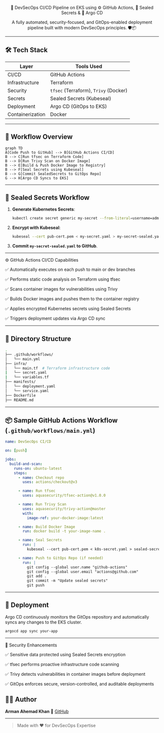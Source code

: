 <div align="center">

🚀 DevSecOps CI/CD Pipeline on EKS using ⚙️ GitHub Actions, 🔐 Sealed Secrets & 🔁 Argo CD

A fully automated, security-focused, and GitOps-enabled deployment pipeline built with modern DevSecOps principles. 🛡️📦

</div>

---

## 🛠️ Tech Stack

| Layer            | Tools Used                            |
| ---------------- | ------------------------------------- |
| CI/CD            | GitHub Actions                        |
| Infrastructure   | Terraform                             |
| Security         | `tfsec` (Terraform), `Trivy` (Docker) |
| Secrets          | Sealed Secrets (Kubeseal)             |
| Deployment       | Argo CD (GitOps to EKS)               |
| Containerization | Docker                                |


---

## 🔁 Workflow Overview

```mermaid
graph TD
A[Code Push to GitHub] --> B[GitHub Actions CI/CD]
B --> C[Run tfsec on Terraform Code]
B --> D[Run Trivy Scan on Docker Image]
B --> E[Build & Push Docker Image to Registry]
B --> F[Seal Secrets using Kubeseal]
B --> G[Commit SealedSecrets to GitOps Repo]
G --> H[Argo CD Syncs to EKS]
```

---

## 🔐 Sealed Secrets Workflow

1. **Generate Kubernetes Secrets**:

   ```bash
   kubectl create secret generic my-secret --from-literal=username=admin --dry-run=client -o yaml > my-secret.yaml
   ```

2. **Encrypt with Kubeseal**:

   ```bash
   kubeseal --cert pub-cert.pem < my-secret.yaml > my-secret-sealed.yaml
   ```

3. **Commit `my-secret-sealed.yaml` to GitHub**.

---

⚙️ GitHub Actions CI/CD Capabilities

✅ Automatically executes on each push to main or dev branches

✅ Performs static code analysis on Terraform using tfsec

✅ Scans container images for vulnerabilities using Trivy

✅ Builds Docker images and pushes them to the container registry

✅ Applies encrypted Kubernetes secrets using Sealed Secrets

✅ Triggers deployment updates via Argo CD sync

---

## 📁 Directory Structure

```bash
.
├── .github/workflows/
│   └── main.yml
├── infra/
│   └── main.tf  # Terraform infrastructure code
|   └── secret.yaml
|   └── variables.tf
├── manifests/
│   └── deployment.yaml
│   └── service.yaml
├── Dockerfile
├── README.md
```

---

## 📦 Sample GitHub Actions Workflow (`.github/workflows/main.yml`)

```yaml
name: DevSecOps CI/CD

on: [push]

jobs:
  build-and-scan:
    runs-on: ubuntu-latest
    steps:
      - name: Checkout repo
        uses: actions/checkout@v3

      - name: Run tfsec
        uses: aquasecurity/tfsec-action@v1.0.0

      - name: Run Trivy Scan
        uses: aquasecurity/trivy-action@master
        with:
          image-ref: your-docker-image:latest

      - name: Build Docker Image
        run: docker build -t your-image-name .

      - name: Seal Secrets
        run: |
          kubeseal --cert pub-cert.pem < k8s-secret.yaml > sealed-secret.yaml

      - name: Push to GitOps Repo (if needed)
        run: |
          git config --global user.name "github-actions"
          git config --global user.email "actions@github.com"
          git add .
          git commit -m "Update sealed secrets"
          git push
```

---

## 🚀 Deployment

Argo CD continuously monitors the GitOps repository and automatically syncs any changes to the EKS cluster.

```bash
argocd app sync your-app
```

---

🔐 Security Enhancements 

✅ Sensitive data protected using Sealed Secrets encryption

✅ tfsec performs proactive infrastructure code scanning

✅ Trivy detects vulnerabilities in container images before deployment

✅ GitOps enforces secure, version-controlled, and auditable deployments

## 👨‍💻 Author

**Arman Ahemad Khan**
🔗 [GitHub](https://github.com/arman080325/CICD_DevSecOpsTask2)

---

> Made with ❤️ for DevSecOps Expertise
